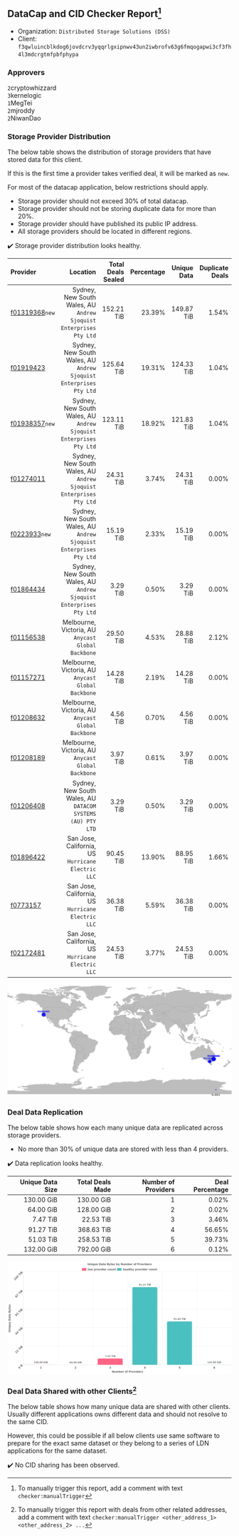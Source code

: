 ## DataCap and CID Checker Report[^1]
 - Organization: `Distributed Storage Solutions (DSS)`
 - Client: `f3qwluincblkdog6jovdcrv3yqqrlgxipnwv43un2iwbrofv63g6fmqogapwi3cf3fh4l3mdcrgtmfpbfphypa`
### Approvers
`2`cryptowhizzard<br/>`3`kernelogic<br/>`1`MegTei<br/>`2`mjroddy<br/>`2`NiwanDao

### Storage Provider Distribution
The below table shows the distribution of storage providers that have stored data for this client.

If this is the first time a provider takes verified deal, it will be marked as `new`.

For most of the datacap application, below restrictions should apply.
 - Storage provider should not exceed 30% of total datacap.
 - Storage provider should not be storing duplicate data for more than 20%.
 - Storage provider should have published its public IP address.
 - All storage providers should be located in different regions.

✔️ Storage provider distribution looks healthy.

| Provider                                                    |                                                              Location | Total Deals Sealed | Percentage | Unique Data | Duplicate Deals |
| :---------------------------------------------------------- | --------------------------------------------------------------------: | -----------------: | ---------: | ----------: | --------------: |
| [f01319368](https://filfox.info/en/address/f01319368)`new`  | Sydney, New South Wales, AU<br/>`Andrew Sjoquist Enterprises Pty Ltd` |         152.21 TiB |     23.39% |  149.87 TiB |           1.54% |
| [f01919423](https://filfox.info/en/address/f01919423)       | Sydney, New South Wales, AU<br/>`Andrew Sjoquist Enterprises Pty Ltd` |         125.64 TiB |     19.31% |  124.33 TiB |           1.04% |
| [f01938357](https://filfox.info/en/address/f01938357)`new`  | Sydney, New South Wales, AU<br/>`Andrew Sjoquist Enterprises Pty Ltd` |         123.11 TiB |     18.92% |  121.83 TiB |           1.04% |
| [f01274011](https://filfox.info/en/address/f01274011)       | Sydney, New South Wales, AU<br/>`Andrew Sjoquist Enterprises Pty Ltd` |          24.31 TiB |      3.74% |   24.31 TiB |           0.00% |
| [f0223933](https://filfox.info/en/address/f0223933)`new`    | Sydney, New South Wales, AU<br/>`Andrew Sjoquist Enterprises Pty Ltd` |          15.19 TiB |      2.33% |   15.19 TiB |           0.00% |
| [f01864434](https://filfox.info/en/address/f01864434)       | Sydney, New South Wales, AU<br/>`Andrew Sjoquist Enterprises Pty Ltd` |           3.29 TiB |      0.50% |    3.29 TiB |           0.00% |
| [f01156538](https://filfox.info/en/address/f01156538)       |                 Melbourne, Victoria, AU<br/>`Anycast Global Backbone` |          29.50 TiB |      4.53% |   28.88 TiB |           2.12% |
| [f01157271](https://filfox.info/en/address/f01157271)       |                 Melbourne, Victoria, AU<br/>`Anycast Global Backbone` |          14.28 TiB |      2.19% |   14.28 TiB |           0.00% |
| [f01208632](https://filfox.info/en/address/f01208632)       |                 Melbourne, Victoria, AU<br/>`Anycast Global Backbone` |           4.56 TiB |      0.70% |    4.56 TiB |           0.00% |
| [f01208189](https://filfox.info/en/address/f01208189)       |                 Melbourne, Victoria, AU<br/>`Anycast Global Backbone` |           3.97 TiB |      0.61% |    3.97 TiB |           0.00% |
| [f01206408](https://filfox.info/en/address/f01206408)       |        Sydney, New South Wales, AU<br/>`DATACOM SYSTEMS (AU) PTY LTD` |           3.29 TiB |      0.50% |    3.29 TiB |           0.00% |
| [f01896422](https://filfox.info/en/address/f01896422)       |                 San Jose, California, US<br/>`Hurricane Electric LLC` |          90.45 TiB |     13.90% |   88.95 TiB |           1.66% |
| [f0773157](https://filfox.info/en/address/f0773157)         |                 San Jose, California, US<br/>`Hurricane Electric LLC` |          36.38 TiB |      5.59% |   36.38 TiB |           0.00% |
| [f02172481](https://filfox.info/en/address/f02172481)       |                 San Jose, California, US<br/>`Hurricane Electric LLC` |          24.53 TiB |      3.77% |   24.53 TiB |           0.00% |

<img src="https://raw.githubusercontent.com/data-preservation-programs/filplus-checker-assets/main/filecoin-project/filecoin-plus-large-datasets/issues/425/1688736257212.png"/>

### Deal Data Replication
The below table shows how each many unique data are replicated across storage providers.

- No more than 30% of unique data are stored with less than 4 providers.

✔️ Data replication looks healthy.

| Unique Data Size | Total Deals Made | Number of Providers | Deal Percentage |
| ---------------: | ---------------: | ------------------: | --------------: |
|       130.00 GiB |       130.00 GiB |                   1 |           0.02% |
|        64.00 GiB |       128.00 GiB |                   2 |           0.02% |
|         7.47 TiB |        22.53 TiB |                   3 |           3.46% |
|        91.27 TiB |       368.63 TiB |                   4 |          56.65% |
|        51.03 TiB |       258.53 TiB |                   5 |          39.73% |
|       132.00 GiB |       792.00 GiB |                   6 |           0.12% |

<img src="https://raw.githubusercontent.com/data-preservation-programs/filplus-checker-assets/main/filecoin-project/filecoin-plus-large-datasets/issues/425/1688736258295.png"/>

### Deal Data Shared with other Clients[^3]
The below table shows how many unique data are shared with other clients.
Usually different applications owns different data and should not resolve to the same CID.

However, this could be possible if all below clients use same software to prepare for the exact same dataset or they belong to a series of LDN applications for the same dataset.

✔️ No CID sharing has been observed.

[^1]: To manually trigger this report, add a comment with text `checker:manualTrigger`

[^2]: Deals from those addresses are combined into this report as they are specified with `checker:manualTrigger`

[^3]: To manually trigger this report with deals from other related addresses, add a comment with text `checker:manualTrigger <other_address_1> <other_address_2> ...`
